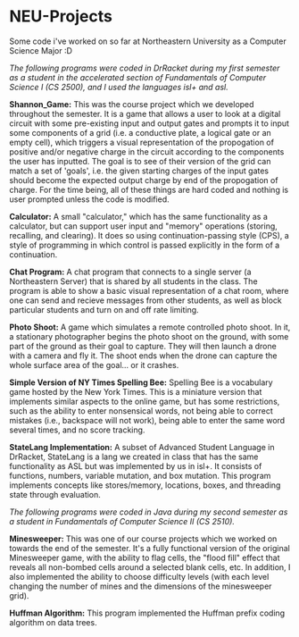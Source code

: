 # NEU-Projects
Some code i've worked on so far at Northeastern University as a Computer Science Major :D

*The following programs were coded in DrRacket during my first semester as a student in the accelerated section of Fundamentals of Computer Science I (CS 2500), and I used the languages isl+ and asl.*

**Shannon_Game:** This was the course project which we developed throughout the semester. It is a game that allows a user to look at a digital circuit with some pre-existing input and output gates and prompts it to input some components of a grid (i.e. a conductive plate, a logical gate or an empty cell), which triggers a visual representation of the propogation of positive and/or negative charge in the circuit according to the components the user has inputted. The goal is to see of their version of the grid can match a set of 'goals', i.e. the given starting charges of the input gates should become the expected output charge by end of the propogation of charge. For the time being, all of these things are hard coded and nothing is user prompted unless the code is modified.

**Calculator:** A small "calculator," which has the same functionality as a calculator, but can support user input and "memory" operations (storing, recalling, and clearing). It does so using continuation-passing style (CPS), a style of programming in which control is passed explicitly in the form of a continuation.

**Chat Program:** A chat program that connects to a single server (a Northeastern Server) that is shared by all students in the class. The program is able to show a basic visual representation of a chat room, where one can send and recieve messages from other students, as well as block particular students and turn on and off rate limiting.

**Photo Shoot:** A game which simulates a remote controlled photo shoot. In it, a stationary photographer begins the photo shoot on the ground, with some part of the ground as their goal to capture. They will then launch a drone with a camera and fly it. The shoot ends when the drone can capture the whole surface area of the goal... or it crashes.

**Simple Version of NY Times Spelling Bee:** Spelling Bee is a vocabulary game hosted by the New York Times. This is a miniature version that implements similar aspects to the online game, but has some restrictions, such as the ability to enter nonsensical words, not being able to correct mistakes (i.e., backspace will not work), being able to enter the same word several times, and no score tracking.

**StateLang Implementation:** A subset of Advanced Student Language in DrRacket, StateLang is a lang we created in class that has the same functionality as ASL but was implemented by us in isl+. It consists of functions, numbers, variable mutation, and box mutation. This program implements concepts like stores/memory, locations, boxes, and threading state through evaluation.

*The following programs were coded in Java during my second semester as a student in Fundamentals of Computer Science II (CS 2510).*

**Minesweeper:** This was one of our course projects which we worked on towards the end of the semester. It's a fully functional version of the original Minesweeper game, with the ability to flag cells, the "flood fill" effect that reveals all non-bombed cells around a selected blank cells, etc. In addition, I also implemented the ability to choose difficulty levels (with each level changing the number of mines and the dimensions of the minesweeper grid).

**Huffman Algorithm:** This program implemented the Huffman prefix coding algorithm on data trees.
